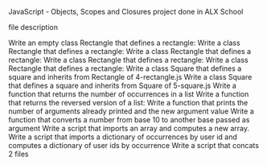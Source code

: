 JavaScript - Objects, Scopes and Closures project done in ALX School

file description

Write an empty class Rectangle that defines a rectangle:
Write a class Rectangle that defines a rectangle:
Write a class Rectangle that defines a rectangle:
Write a class Rectangle that defines a rectangle:
Write a class Rectangle that defines a rectangle:
Write a class Square that defines a square and inherits from Rectangle of 4-rectangle.js
Write a class Square that defines a square and inherits from Square of 5-square.js
Write a function that returns the number of occurrences in a list
Write a function that returns the reversed version of a list:
Write a function that prints the number of arguments already printed and the new argument value
Write a function that converts a number from base 10 to another base passed as argument
Write a script that imports an array and computes a new array.
Write a script that imports a dictionary of occurrences by user id and computes a dictionary of user ids by occurrence
Write a script that concats 2 files
